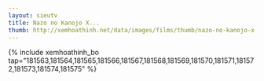 ```yaml
---
layout: sieutv
title: Nazo no Kanojo X...
thumb: http://xemhoathinh.net/data/images/films/thumb/nazo-no-kanojo-x-mysterious-girlfriend-x-nazo-no-kanojo-x-mysterious-girlfriend-x-2012.jpg
---
```

{% include xemhoathinh_bo tap="181563,181564,181565,181566,181567,181568,181569,181570,181571,181572,181573,181574,181575" %} 
